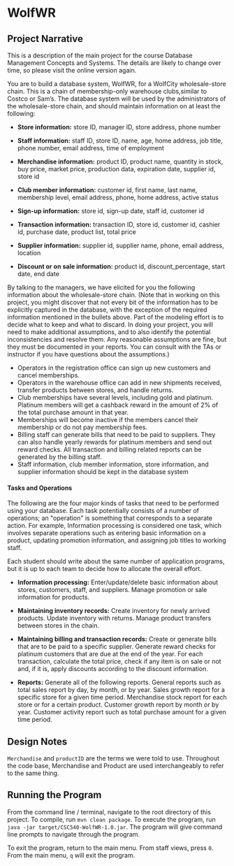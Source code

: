 # WolfWR

## Project Narrative
This is a description of the main project for the course Database
Management Concepts and Systems. The details are likely to change
over time, so please visit the online version again.

You are to build a database system, WolfWR, for a WolfCity wholesale-store chain. This is a chain of membership-only warehouse clubs,similar to Costco or Sam’s. The database system will be used by the administrators of the wholesale-store chain, and should maintain information on at least the following:

- **Store information:** store ID, manager ID, store address, phone number

- **Staff information:** staff ID, store ID, name, age, home address, job title, phone number, email address, time of employment

- **Merchandise information:** product ID, product name, quantity in stock, buy price, market price, production data, expiration date, supplier id, store id

- **Club member information:** customer id, first name, last name, membership level, email address, phone, home address, active status

- **Sign-up information:** store id, sign-up date, staff id, customer id

- **Transaction information:** transaction ID, store id, customer id, cashier id, purchase date, product list, total price

- **Supplier information:** supplier id, supplier name, phone, email address, location

- **Discount or on sale information:** product id, discount_percentage, start date, end date

By talking to the managers, we have elicited for you the following information about the wholesale-store chain. (Note that in working on this project, you might discover that not every bit of the information has to be explicitly captured in the database, with the exception of the required information mentioned in the bullets above. Part of the modeling effort is to decide what to keep and what to discard. In doing your project, you will need to make additional assumptions, and to also identify the potential inconsistencies and resolve them. Any reasonable assumptions are fine, but they must be documented in your reports. You can consult with the TAs or instructor if you have questions about the assumptions.)

- Operators in the registration office can sign up new customers and cancel memberships.
- Operators in the warehouse office can add in new shipments received, transfer products between stores, and handle returns.
- Club memberships have several levels, including gold and platinum. Platinum members will get a cashback reward in the amount of 2% of the total purchase amount in that year.
- Memberships will become inactive if the members cancel their membership or do not pay membership fees.
- Billing staff can generate bills that need to be paid to suppliers. They can also handle yearly rewards for platinum members and send out reward checks. All transaction and billing related reports can be generated by the billing staff.
- Staff information, club member information, store information,
and supplier information should be kept in the database system

#### Tasks and Operations
The following are the four major kinds of tasks that need to be performed using your database. Each task potentially consists of a number of operations; an "operation" is something that corresponds to a separate action. For example, Information processing is considered one task, which involves separate operations such as entering basic information on a product, updating promotion information, and assigning job titles to working staff.

Each student should write about the same number of application programs, but it is up to each team to decide how to allocate the overall effort.

- **Information processing:** Enter/update/delete basic information about stores, customers, staff, and suppliers. Manage promotion or sale information for products.

  
- **Maintaining inventory records:** Create inventory for newly arrived products. Update inventory with returns. Manage product transfers between stores in the chain.

- **Maintaining billing and transaction records:** Create or generate bills that are to be paid to a specific supplier. Generate reward checks for platinum customers that are due at the end of the year. For each transaction, calculate the total price, check if any item is on sale or not and, if it is, apply discounts according to the discount information.

- **Reports:** Generate all of the following reports. General reports such as total sales report by day, by month, or by year. Sales growth report for a specific store for a given time period. Merchandise stock report for each store or for a certain product. Customer growth report by month or by year. Customer activity report such as total purchase amount for a given time period.

## Design Notes

`Merchandise` and `productID` are the terms we were told to use. Throughout the code base, Merchandise and Product are used interchangeably to refer to the same thing.

## Running the Program
From the command line / terminal, navigate to the root directory of this project. To compile, run `mvn clean package`. To execute the program, run `java -jar target/CSC540-WolfWR-1.0.jar`. The program will give command line prompts to navigate through the program.

To exit the program, return to the main menu. From staff views, press `0`. From the main menu, `q` will exit the program.
